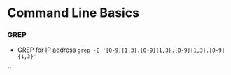 # Command Line Basics

### GREP

* GREP for IP address `grep -E '[0-9]{1,3}.[0-9]{1,3}.[0-9]{1,3}.[0-9]{1,3}'`

\`\`




